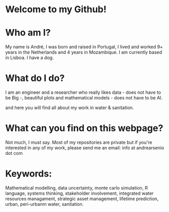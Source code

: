 # Welcome to my Github!

# Who am I?
My name is André, I was born and raised in Portugal, I lived and worked 9+ years in the Netherlands and 4 years in Mozambique. I am currently based in Lisboa. I have a dog.

# What do I do?

I am an engineer and a researcher who really likes data - does not have to be Big -, beautiful plots and mathematical models - does not have to be AI. 


and here you will find all about my work in water & sanitation. 

# What can you find on this webpage?

Not much, I must say. Most of my repositories are private but if you're interested in any of my work, please send me an email: info at andrearsenio dot com 

# Keywords: 
Mathematical modelling, data uncertainty, monte carlo simulation, R language, systems thinking, stakeholder involvement, integrated water resources managament, strategic asset management, lifetime prediction, urban, peri-urbanm water, sanitation.